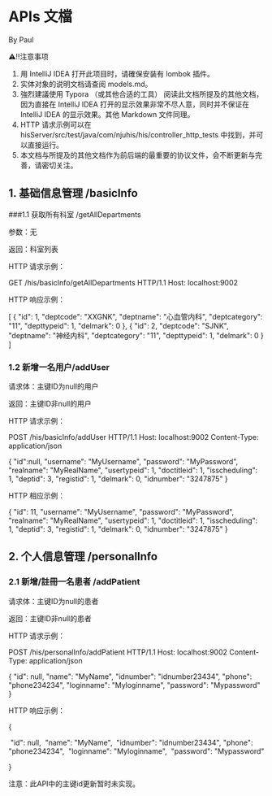 # APIs 文檔

By Paul 

⚠️‼️注意事项

1. 用 IntelliJ IDEA 打开此项目时，请確保安装有 lombok 插件。
2. 实体对象的说明文档请查阅 models.md。
3. 強烈建議使用 Typora （或其他合适的工具） 阅读此文档所提及的其他文档，因为直接在 IntelliJ IDEA 打开的显示效果非常不尽人意，同时并不保证在 IntelliJ IDEA 的显示效果。其他 Markdown 文件同理。
4. HTTP 请求示例可以在 hisServer/src/test/java/com/njuhis/his/controller_http_tests 中找到，并可以直接运行。
5. 本文档与所提及的其他文档作为前后端的最重要的协议文件，会不断更新与完善，请密切关注。

## 1. 基础信息管理 /basicInfo
###1.1 获取所有科室 /getAllDepartments

参数：无

返回：科室列表

HTTP 请求示例：

GET /his/basicInfo/getAllDepartments HTTP/1.1 
Host: localhost:9002

HTTP 响应示例：

[
  {
    "id": 1,
    "deptcode": "XXGNK",
    "deptname": "心血管内科",
    "deptcategory": "11",
    "depttypeid": 1,
    "delmark": 0
  },
  {
    "id": 2,
    "deptcode": "SJNK",
    "deptname": "神经内科",
    "deptcategory": "11",
    "depttypeid": 1,
    "delmark": 0
  }
 ]

 ### 1.2 新增一名用户/addUser

 请求体：主键ID为null的用户

 返回：主键ID非null的用户

 HTTP 请求示例：

 POST /his/basicInfo/addUser HTTP/1.1
Host: localhost:9002
Content-Type: application/json

{
    "id":null,
    "username": "MyUsername",
    "password": "MyPassword",
    "realname": "MyRealName",
    "usertypeid": 1,
    "doctitleid": 1,
    "isscheduling": 1,
    "deptid": 3,
    "registid": 1,
    "delmark": 0,
    "idnumber": "3247875"
}

 HTTP 相应示例：

{
    "id": 11,
    "username": "MyUsername",
    "password": "MyPassword",
    "realname": "MyRealName",
    "usertypeid": 1,
    "doctitleid": 1,
    "isscheduling": 1,
    "deptid": 3,
    "registid": 1,
    "delmark": 0,
    "idnumber": "3247875"
}



## 2. 个人信息管理 /personalInfo

### 2.1 新增/註冊一名患者 /addPatient

请求体：主键ID为null的患者

返回：主键ID非null的患者

 HTTP 请求示例：

POST /his/personalInfo/addPatient HTTP/1.1
Host: localhost:9002
Content-Type: application/json

{
    "id": null,
    "name": "MyName",
    "idnumber": "idnumber23434",
    "phone": "phone234234",
    "loginname": "Myloginname",
    "password": "Mypassword"
}

HTTP 响应示例：

{

​    "id": null,
​    "name": "MyName",
​    "idnumber": "idnumber23434",
​    "phone": "phone234234",
​    "loginname": "Myloginname",
​    "password": "Mypassword"

}

注意：此API中的主键id更新暂时未实现。

















 





